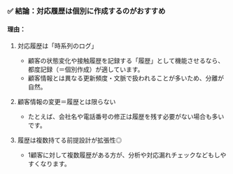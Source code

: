 ### ✅ 結論：対応履歴は個別に作成するのがおすすめ
#### 理由：
1. 対応履歴は「時系列のログ」
   - 顧客の状態変化や接触履歴を記録する「履歴」として機能させるなら、都度記録（＝個別作成）が適しています。
   - 顧客情報とは異なる更新頻度・文脈で扱われることが多いため、分離が自然。

2. 顧客情報の変更＝履歴とは限らない
   - たとえば、会社名や電話番号の修正は履歴を残す必要がない場合も多いです。

3. 履歴は複数持てる前提設計が拡張性◎
   - 1顧客に対して複数履歴がある方が、分析や対応漏れチェックなどもしやすくなります。